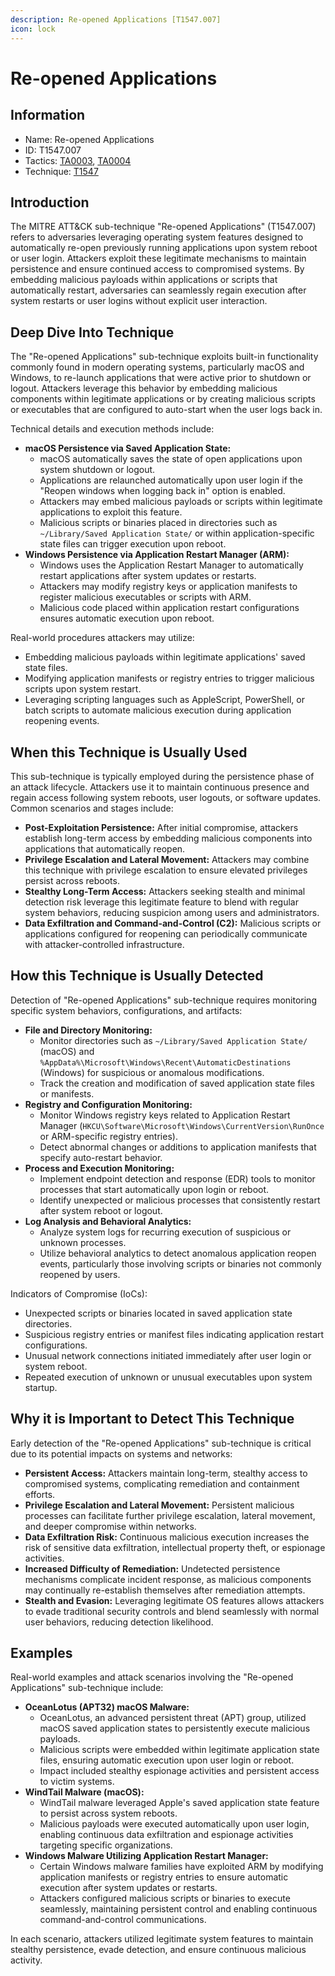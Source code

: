```yaml
---
description: Re-opened Applications [T1547.007]
icon: lock
---
```


# Re-opened Applications

## Information

- Name: Re-opened Applications
- ID: T1547.007
- Tactics: [TA0003](../TA0003/TA0003.md), [TA0004](../TA0004/TA0004.md)
- Technique: [T1547](T1547.md)

## Introduction

The MITRE ATT\&CK sub-technique "Re-opened Applications" (T1547.007) refers to adversaries leveraging operating system features designed to automatically re-open previously running applications upon system reboot or user login. Attackers exploit these legitimate mechanisms to maintain persistence and ensure continued access to compromised systems. By embedding malicious payloads within applications or scripts that automatically restart, adversaries can seamlessly regain execution after system restarts or user logins without explicit user interaction.

## Deep Dive Into Technique

The "Re-opened Applications" sub-technique exploits built-in functionality commonly found in modern operating systems, particularly macOS and Windows, to re-launch applications that were active prior to shutdown or logout. Attackers leverage this behavior by embedding malicious components within legitimate applications or by creating malicious scripts or executables that are configured to auto-start when the user logs back in.

Technical details and execution methods include:

- **macOS Persistence via Saved Application State:**
  - macOS automatically saves the state of open applications upon system shutdown or logout.
  - Applications are relaunched automatically upon user login if the "Reopen windows when logging back in" option is enabled.
  - Attackers may embed malicious payloads or scripts within legitimate applications to exploit this feature.
  - Malicious scripts or binaries placed in directories such as `~/Library/Saved Application State/` or within application-specific state files can trigger execution upon reboot.
- **Windows Persistence via Application Restart Manager (ARM):**
  - Windows uses the Application Restart Manager to automatically restart applications after system updates or restarts.
  - Attackers may modify registry keys or application manifests to register malicious executables or scripts with ARM.
  - Malicious code placed within application restart configurations ensures automatic execution upon reboot.

Real-world procedures attackers may utilize:

- Embedding malicious payloads within legitimate applications' saved state files.
- Modifying application manifests or registry entries to trigger malicious scripts upon system restart.
- Leveraging scripting languages such as AppleScript, PowerShell, or batch scripts to automate malicious execution during application reopening events.

## When this Technique is Usually Used

This sub-technique is typically employed during the persistence phase of an attack lifecycle. Attackers use it to maintain continuous presence and regain access following system reboots, user logouts, or software updates. Common scenarios and stages include:

- **Post-Exploitation Persistence:** After initial compromise, attackers establish long-term access by embedding malicious components into applications that automatically reopen.
- **Privilege Escalation and Lateral Movement:** Attackers may combine this technique with privilege escalation to ensure elevated privileges persist across reboots.
- **Stealthy Long-Term Access:** Attackers seeking stealth and minimal detection risk leverage this legitimate feature to blend with regular system behaviors, reducing suspicion among users and administrators.
- **Data Exfiltration and Command-and-Control (C2):** Malicious scripts or applications configured for reopening can periodically communicate with attacker-controlled infrastructure.

## How this Technique is Usually Detected

Detection of "Re-opened Applications" sub-technique requires monitoring specific system behaviors, configurations, and artifacts:

- **File and Directory Monitoring:**
  - Monitor directories such as `~/Library/Saved Application State/` (macOS) and `%AppData%\Microsoft\Windows\Recent\AutomaticDestinations` (Windows) for suspicious or anomalous modifications.
  - Track the creation and modification of saved application state files or manifests.
- **Registry and Configuration Monitoring:**
  - Monitor Windows registry keys related to Application Restart Manager (`HKCU\Software\Microsoft\Windows\CurrentVersion\RunOnce` or ARM-specific registry entries).
  - Detect abnormal changes or additions to application manifests that specify auto-restart behavior.
- **Process and Execution Monitoring:**
  - Implement endpoint detection and response (EDR) tools to monitor processes that start automatically upon login or reboot.
  - Identify unexpected or malicious processes that consistently restart after system reboot or logout.
- **Log Analysis and Behavioral Analytics:**
  - Analyze system logs for recurring execution of suspicious or unknown processes.
  - Utilize behavioral analytics to detect anomalous application reopen events, particularly those involving scripts or binaries not commonly reopened by users.

Indicators of Compromise (IoCs):

- Unexpected scripts or binaries located in saved application state directories.
- Suspicious registry entries or manifest files indicating application restart configurations.
- Unusual network connections initiated immediately after user login or system reboot.
- Repeated execution of unknown or unusual executables upon system startup.

## Why it is Important to Detect This Technique

Early detection of the "Re-opened Applications" sub-technique is critical due to its potential impacts on systems and networks:

- **Persistent Access:** Attackers maintain long-term, stealthy access to compromised systems, complicating remediation and containment efforts.
- **Privilege Escalation and Lateral Movement:** Persistent malicious processes can facilitate further privilege escalation, lateral movement, and deeper compromise within networks.
- **Data Exfiltration Risk:** Continuous malicious execution increases the risk of sensitive data exfiltration, intellectual property theft, or espionage activities.
- **Increased Difficulty of Remediation:** Undetected persistence mechanisms complicate incident response, as malicious components may continually re-establish themselves after remediation attempts.
- **Stealth and Evasion:** Leveraging legitimate OS features allows attackers to evade traditional security controls and blend seamlessly with normal user behaviors, reducing detection likelihood.

## Examples

Real-world examples and attack scenarios involving the "Re-opened Applications" sub-technique include:

- **OceanLotus (APT32) macOS Malware:**
  - OceanLotus, an advanced persistent threat (APT) group, utilized macOS saved application states to persistently execute malicious payloads.
  - Malicious scripts were embedded within legitimate application state files, ensuring automatic execution upon user login or reboot.
  - Impact included stealthy espionage activities and persistent access to victim systems.
- **WindTail Malware (macOS):**
  - WindTail malware leveraged Apple's saved application state feature to persist across system reboots.
  - Malicious payloads were executed automatically upon user login, enabling continuous data exfiltration and espionage activities targeting specific organizations.
- **Windows Malware Utilizing Application Restart Manager:**
  - Certain Windows malware families have exploited ARM by modifying application manifests or registry entries to ensure automatic execution after system updates or restarts.
  - Attackers configured malicious scripts or binaries to execute seamlessly, maintaining persistent control and enabling continuous command-and-control communications.

In each scenario, attackers utilized legitimate system features to maintain stealthy persistence, evade detection, and ensure continuous malicious activity.
